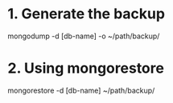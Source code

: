 # 1. Generate the backup
mongodump -d [db-name] -o ~/path/backup/

# 2. Using mongorestore
mongorestore -d [db-name] ~/path/backup/
